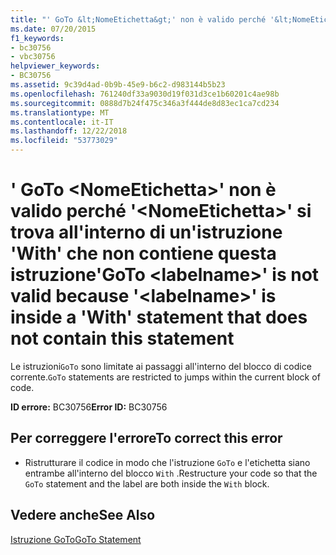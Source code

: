 ```yaml
---
title: "' GoTo &lt;NomeEtichetta&gt;' non è valido perché '&lt;NomeEtichetta&gt;' si trova all'interno di un'istruzione 'With' che non contiene questa istruzione"
ms.date: 07/20/2015
f1_keywords:
- bc30756
- vbc30756
helpviewer_keywords:
- BC30756
ms.assetid: 9c39d4ad-0b9b-45e9-b6c2-d983144b5b23
ms.openlocfilehash: 761240df33a9030d19f031d3ce1b60201c4ae98b
ms.sourcegitcommit: 0888d7b24f475c346a3f444de8d83ec1ca7cd234
ms.translationtype: MT
ms.contentlocale: it-IT
ms.lasthandoff: 12/22/2018
ms.locfileid: "53773029"
---
```

# <a name="goto-ltlabelnamegt-is-not-valid-because-ltlabelnamegt-is-inside-a-with-statement-that-does-not-contain-this-statement"></a><span data-ttu-id="b52c2-102">' GoTo &lt;NomeEtichetta&gt;' non è valido perché '&lt;NomeEtichetta&gt;' si trova all'interno di un'istruzione 'With' che non contiene questa istruzione</span><span class="sxs-lookup"><span data-stu-id="b52c2-102">'GoTo &lt;labelname&gt;' is not valid because '&lt;labelname&gt;' is inside a 'With' statement that does not contain this statement</span></span>
<span data-ttu-id="b52c2-103">Le istruzioni`GoTo` sono limitate ai passaggi all'interno del blocco di codice corrente.</span><span class="sxs-lookup"><span data-stu-id="b52c2-103">`GoTo` statements are restricted to jumps within the current block of code.</span></span>  
  
 <span data-ttu-id="b52c2-104">**ID errore:** BC30756</span><span class="sxs-lookup"><span data-stu-id="b52c2-104">**Error ID:** BC30756</span></span>  
  
## <a name="to-correct-this-error"></a><span data-ttu-id="b52c2-105">Per correggere l'errore</span><span class="sxs-lookup"><span data-stu-id="b52c2-105">To correct this error</span></span>  
  
-   <span data-ttu-id="b52c2-106">Ristrutturare il codice in modo che l'istruzione `GoTo` e l'etichetta siano entrambe all'interno del blocco `With` .</span><span class="sxs-lookup"><span data-stu-id="b52c2-106">Restructure your code so that the `GoTo` statement and the label are both inside the `With` block.</span></span>  
  
## <a name="see-also"></a><span data-ttu-id="b52c2-107">Vedere anche</span><span class="sxs-lookup"><span data-stu-id="b52c2-107">See Also</span></span>  
 [<span data-ttu-id="b52c2-108">Istruzione GoTo</span><span class="sxs-lookup"><span data-stu-id="b52c2-108">GoTo Statement</span></span>](../../visual-basic/language-reference/statements/goto-statement.md)
